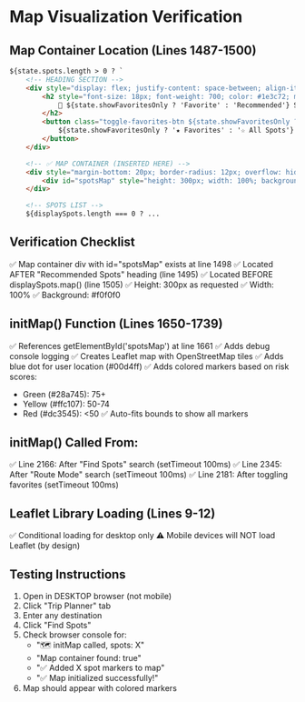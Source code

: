 # Map Visualization Verification

## Map Container Location (Lines 1487-1500)

```html
${state.spots.length > 0 ? `
    <!-- HEADING SECTION -->
    <div style="display: flex; justify-content: space-between; align-items: center; margin-bottom: 15px;">
        <h2 style="font-size: 18px; font-weight: 700; color: #1e3c72; margin: 0;">
            📍 ${state.showFavoritesOnly ? 'Favorite' : 'Recommended'} Spots
        </h2>
        <button class="toggle-favorites-btn ${state.showFavoritesOnly ? 'active' : ''}" id="toggleFavoritesBtn">
            ${state.showFavoritesOnly ? '★ Favorites' : '☆ All Spots'}
        </button>
    </div>

    <!-- ✅ MAP CONTAINER (INSERTED HERE) -->
    <div style="margin-bottom: 20px; border-radius: 12px; overflow: hidden; box-shadow: 0 2px 8px rgba(0,0,0,0.1);">
        <div id="spotsMap" style="height: 300px; width: 100%; background: #f0f0f0;"></div>
    </div>

    <!-- SPOTS LIST -->
    ${displaySpots.length === 0 ? ...
```

## Verification Checklist

✅ Map container div with id="spotsMap" exists at line 1498
✅ Located AFTER "Recommended Spots" heading (line 1495)
✅ Located BEFORE displaySpots.map() (line 1505)
✅ Height: 300px as requested
✅ Width: 100%
✅ Background: #f0f0f0

## initMap() Function (Lines 1650-1739)

✅ References getElementById('spotsMap') at line 1661
✅ Adds debug console logging
✅ Creates Leaflet map with OpenStreetMap tiles
✅ Adds blue dot for user location (#00d4ff)
✅ Adds colored markers based on risk scores:
   - Green (#28a745): 75+
   - Yellow (#ffc107): 50-74
   - Red (#dc3545): <50
✅ Auto-fits bounds to show all markers

## initMap() Called From:

✅ Line 2166: After "Find Spots" search (setTimeout 100ms)
✅ Line 2345: After "Route Mode" search (setTimeout 100ms)
✅ Line 2181: After toggling favorites (setTimeout 100ms)

## Leaflet Library Loading (Lines 9-12)

✅ Conditional loading for desktop only
⚠️  Mobile devices will NOT load Leaflet (by design)

## Testing Instructions

1. Open in DESKTOP browser (not mobile)
2. Click "Trip Planner" tab
3. Enter any destination
4. Click "Find Spots"
5. Check browser console for:
   - "🗺️ initMap called, spots: X"
   - "Map container found: true"
   - "✅ Added X spot markers to map"
   - "✅ Map initialized successfully!"
6. Map should appear with colored markers
